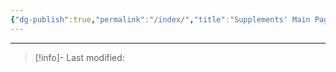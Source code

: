 ```yaml
---
{"dg-publish":true,"permalink":"/index/","title":"Supplements' Main Page","tags":["gardenEntry"],"created":"2024-09-04T17:53:28.773+08:00","updated":"2024-09-04T21:10:22.440+08:00"}
---
```





---

> [!info]- Last modified: 

